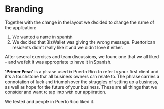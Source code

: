 # Branding

Together with the change in the layout we decided to change the name of the application:

1. We wanted a name in spanish
2. We decided that BizWallet was giving the wrong message. Puertorican residents didn't really like it and we didn't love it either.

After several exercises and team discussions, we found one that we all liked - and we felt it was appropriate to have it in Spanish.

 **'Primer Peso'** is a phrase used in Puerto Rico to refer to your first client and it's a touchstone that all business owners can relate to. The phrase carries a connotation of luck and triumph over the struggles of setting up a business, as well as hope for the future of your business. These are all things that we consider and want to tap into with our application.

We tested and people in Puerto Rico liked it.

